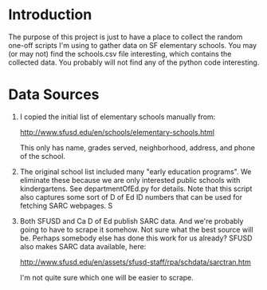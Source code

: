 Introduction
============

The purpose of this project is just to have a place to collect the random
one-off scripts I'm using to gather data on SF elementary schools.  You may (or
may not) find the schools.csv file interesting, which contains the collected
data.  You probably will not find any of the python code interesting.

Data Sources
============

1. I copied the initial list of elementary schools manually from:

   http://www.sfusd.edu/en/schools/elementary-schools.html

   This only has name, grades served, neighborhood, address, and phone of the
   school.

2. The original school list included many "early education programs".  We
   eliminate these because we are only interested public schools with
   kindergartens.  See departmentOfEd.py for details.  Note that this script
   also captures some sort of D of Ed ID numbers that can be used for fetching
   SARC webpages.  S

3. Both SFUSD and Ca D of Ed publish SARC data.  And we're probably going to
   have to scrape it somehow.  Not sure what the best source will be.  Perhaps
   somebody else has done this work for us already?  SFUSD also makes SARC data
   available, here:

   http://www.sfusd.edu/en/assets/sfusd-staff/rpa/schdata/sarctran.htm

   I'm not quite sure which one will be easier to scrape.
